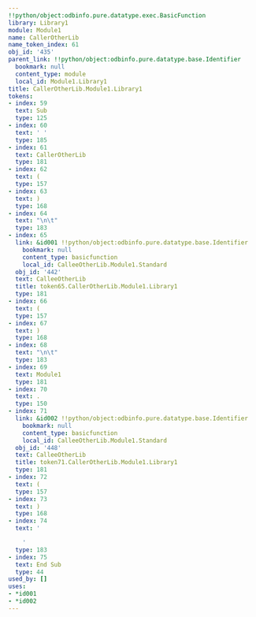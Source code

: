 ```yaml
---
!!python/object:odbinfo.pure.datatype.exec.BasicFunction
library: Library1
module: Module1
name: CallerOtherLib
name_token_index: 61
obj_id: '435'
parent_link: !!python/object:odbinfo.pure.datatype.base.Identifier
  bookmark: null
  content_type: module
  local_id: Module1.Library1
title: CallerOtherLib.Module1.Library1
tokens:
- index: 59
  text: Sub
  type: 125
- index: 60
  text: ' '
  type: 185
- index: 61
  text: CallerOtherLib
  type: 181
- index: 62
  text: (
  type: 157
- index: 63
  text: )
  type: 168
- index: 64
  text: "\n\t"
  type: 183
- index: 65
  link: &id001 !!python/object:odbinfo.pure.datatype.base.Identifier
    bookmark: null
    content_type: basicfunction
    local_id: CalleeOtherLib.Module1.Standard
  obj_id: '442'
  text: CalleeOtherLib
  title: token65.CallerOtherLib.Module1.Library1
  type: 181
- index: 66
  text: (
  type: 157
- index: 67
  text: )
  type: 168
- index: 68
  text: "\n\t"
  type: 183
- index: 69
  text: Module1
  type: 181
- index: 70
  text: .
  type: 150
- index: 71
  link: &id002 !!python/object:odbinfo.pure.datatype.base.Identifier
    bookmark: null
    content_type: basicfunction
    local_id: CalleeOtherLib.Module1.Standard
  obj_id: '448'
  text: CalleeOtherLib
  title: token71.CallerOtherLib.Module1.Library1
  type: 181
- index: 72
  text: (
  type: 157
- index: 73
  text: )
  type: 168
- index: 74
  text: '

    '
  type: 183
- index: 75
  text: End Sub
  type: 44
used_by: []
uses:
- *id001
- *id002
---
```

